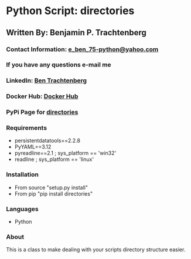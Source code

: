 # Python Script: directories

## Written By: Benjamin P. Trachtenberg 

### Contact Information:  e_ben_75-python@yahoo.com
### If you have any questions e-mail me

### LinkedIn: [Ben Trachtenberg](https://www.linkedin.com/in/ben-trachtenberg-3a78496)
### Docker Hub: [Docker Hub](https://hub.docker.com/r/btr1975)
### PyPi Page for [directories](https://pypi.python.org/pypi/directories)

### Requirements

* persistentdatatools==2.2.8
* PyYAML==3.12
* pyreadline==2.1 ; sys_platform == 'win32'
* readline ; sys_platform == 'linux'

### Installation

* From source "setup.py install"
* From pip "pip install directories"

### Languages

* Python

### About

This is a class to make dealing with your scripts directory structure easier.
